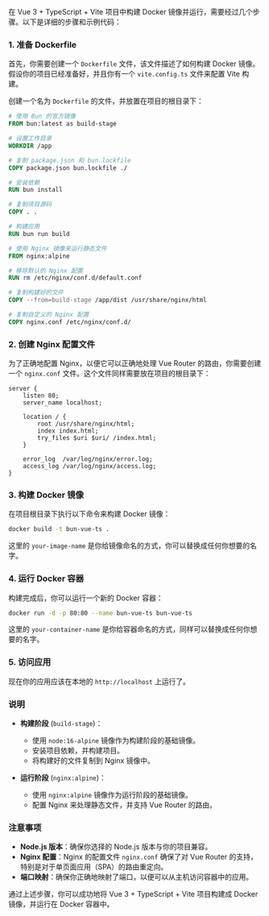 在 Vue 3 + TypeScript + Vite 项目中构建 Docker 镜像并运行，需要经过几个步骤。以下是详细的步骤和示例代码：

### 1. 准备 Dockerfile

首先，你需要创建一个 `Dockerfile` 文件，该文件描述了如何构建 Docker 镜像。假设你的项目已经准备好，并且你有一个 `vite.config.ts` 文件来配置 Vite 构建。

创建一个名为 `Dockerfile` 的文件，并放置在项目的根目录下：

```Dockerfile
# 使用 Bun 的官方镜像
FROM bun:latest as build-stage

# 设置工作目录
WORKDIR /app

# 复制 package.json 和 bun.lockfile
COPY package.json bun.lockfile ./

# 安装依赖
RUN bun install

# 复制项目源码
COPY . .

# 构建应用
RUN bun run build

# 使用 Nginx 镜像来运行静态文件
FROM nginx:alpine

# 移除默认的 Nginx 配置
RUN rm /etc/nginx/conf.d/default.conf

# 复制构建好的文件
COPY --from=build-stage /app/dist /usr/share/nginx/html

# 复制自定义的 Nginx 配置
COPY nginx.conf /etc/nginx/conf.d/
```

### 2. 创建 Nginx 配置文件

为了正确地配置 Nginx，以便它可以正确地处理 Vue Router 的路由，你需要创建一个 `nginx.conf` 文件。这个文件同样需要放在项目的根目录下：

```nginx
server {
    listen 80;
    server_name localhost;

    location / {
        root /usr/share/nginx/html;
        index index.html;
        try_files $uri $uri/ /index.html;
    }

    error_log  /var/log/nginx/error.log;
    access_log /var/log/nginx/access.log;
}
```

### 3. 构建 Docker 镜像

在项目根目录下执行以下命令来构建 Docker 镜像：

```bash
docker build -t bun-vue-ts .
```

这里的 `your-image-name` 是你给镜像命名的方式，你可以替换成任何你想要的名字。

### 4. 运行 Docker 容器

构建完成后，你可以运行一个新的 Docker 容器：

```bash
docker run -d -p 80:80 --name bun-vue-ts bun-vue-ts
```

这里的 `your-container-name` 是你给容器命名的方式，同样可以替换成任何你想要的名字。

### 5. 访问应用

现在你的应用应该在本地的 `http://localhost` 上运行了。

### 说明

- **构建阶段** (`build-stage`)：
    - 使用 `node:16-alpine` 镜像作为构建阶段的基础镜像。
    - 安装项目依赖，并构建项目。
    - 将构建好的文件复制到 Nginx 镜像中。

- **运行阶段** (`nginx:alpine`)：
    - 使用 `nginx:alpine` 镜像作为运行阶段的基础镜像。
    - 配置 Nginx 来处理静态文件，并支持 Vue Router 的路由。

### 注意事项

- **Node.js 版本**：确保你选择的 Node.js 版本与你的项目兼容。
- **Nginx 配置**：Nginx 的配置文件 `nginx.conf` 确保了对 Vue Router 的支持，特别是对于单页面应用（SPA）的路由重定向。
- **端口映射**：确保你正确地映射了端口，以便可以从主机访问容器中的应用。

通过上述步骤，你可以成功地将 Vue 3 + TypeScript + Vite 项目构建成 Docker 镜像，并运行在 Docker 容器中。